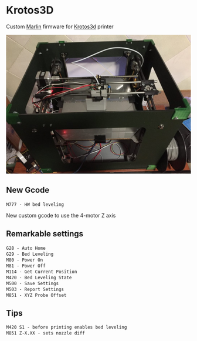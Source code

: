 # Krotos3D

Custom [Marlin](https://github.com/MarlinFirmware/Marlin) firmware for [Krotos3d](https://kustomizit.com/build-your-own-3d-printer/) printer

![img](pic.png)

## New Gcode
```
M777 - HW bed leveling
```
New custom gcode to use the 4-motor Z axis

## Remarkable settings
```
G28 - Auto Home
G29 - Bed Leveling
M80 - Power On
M81 - Power Off
M114 - Get Current Position
M420 - Bed Leveling State
M500 - Save Settings
M503 - Report Settings
M851 - XYZ Probe Offset
```

## Tips
```
M420 S1 - before printing enables bed leveling
M851 Z-X.XX - sets nozzle diff
```
